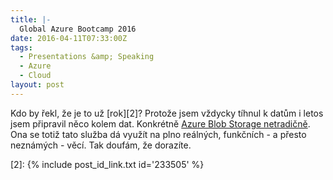 ```yaml
---
title: |-
  Global Azure Bootcamp 2016
date: 2016-04-11T07:33:00Z
tags:
  - Presentations &amp; Speaking
  - Azure
  - Cloud
layout: post
---
```

Kdo by řekl, že je to už [rok][2]? Protože jsem vždycky tíhnul k datům i letos jsem připravil něco kolem dat. Konkrétně [Azure Blob Storage netradičně][1]. Ona se totiž tato služba dá využít na plno reálných, funkčních - a přesto neznámých - věcí. Tak doufám, že dorazíte. 

[1]: http://www.wug.cz/brno/akce/795-Global-Azure-Bootcamp-2016
[2]: {% include post_id_link.txt id='233505' %}